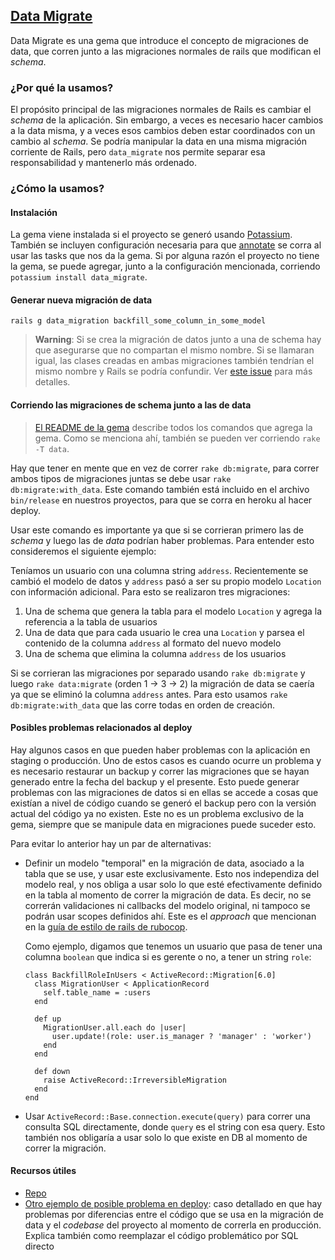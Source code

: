 ## [Data Migrate](https://github.com/ilyakatz/data-migrate)

Data Migrate es una gema que introduce el concepto de migraciones de data, que corren junto a las migraciones normales de rails que modifican el _schema_.

### ¿Por qué la usamos?

El propósito principal de las migraciones normales de Rails es cambiar el _schema_ de la aplicación. Sin embargo, a veces es necesario hacer cambios a la data misma, y a veces esos cambios deben estar coordinados con un cambio al _schema_. Se podría manipular la data en una misma migración corriente de Rails, pero `data_migrate` nos permite separar esa responsabilidad y mantenerlo más ordenado.

### ¿Cómo la usamos?

#### Instalación

La gema viene instalada si el proyecto se generó usando [Potassium](https://github.com/platanus/potassium). También se incluyen configuración necesaria para que [annotate](https://github.com/ctran/annotate_models) se corra al usar las tasks que nos da la gema. Si por alguna razón el proyecto no tiene la gema, se puede agregar, junto a la configuración mencionada, corriendo `potassium install data_migrate`.

#### Generar nueva migración de data

```
rails g data_migration backfill_some_column_in_some_model
```

> **Warning**: Si se crea la migración de datos junto a una de schema hay que asegurarse que no compartan el mismo nombre. Si se llamaran igual, las clases creadas en ambas migraciones también tendrían el mismo nombre y Rails se podría confundir. Ver [este issue](https://github.com/ilyakatz/data-migrate/issues/114) para más detalles.

#### Corriendo las migraciones de schema junto a las de data

> [El README de la gema](https://github.com/ilyakatz/data-migrate#rake-tasks) describe todos los comandos que agrega la gema. Como se menciona ahí, también se pueden ver corriendo `rake -T data`.

Hay que tener en mente que en vez de correr `rake db:migrate`, para correr ambos tipos de migraciones juntas se debe usar `rake db:migrate:with_data`. Este comando también está incluido en el archivo `bin/release` en nuestros proyectos, para que se corra en heroku al hacer deploy.

Usar este comando es importante ya que si se corrieran primero las de _schema_ y luego las de _data_ podrían haber problemas. Para entender esto consideremos el siguiente ejemplo:

Teníamos un usuario con una columna string `address`. Recientemente se cambió el modelo de datos y `address` pasó a ser su propio modelo `Location` con información adicional. Para esto se realizaron tres migraciones:

1. Una de schema que genera la tabla para el modelo `Location` y agrega la referencia a la tabla de usuarios
2. Una de data que para cada usuario le crea una `Location` y parsea el contenido de la columna `address` al formato del nuevo modelo
3. Una de schema que elimina la columna `address` de los usuarios

Si se corrieran las migraciones por separado usando `rake db:migrate` y luego `rake data:migrate` (orden 1 -> 3 -> 2) la migración de data se caería ya que se eliminó la columna `address` antes. Para esto usamos `rake db:migrate:with_data` que las corre todas en orden de creación.

#### Posibles problemas relacionados al deploy

Hay algunos casos en que pueden haber problemas con la aplicación en staging o producción. Uno de estos casos es cuando ocurre un problema y es necesario restaurar un backup y correr las migraciones que se hayan generado entre la fecha del backup y el presente. Esto puede generar problemas con las migraciones de datos si en ellas se accede a cosas que existían a nivel de código cuando se generó el backup pero con la versión actual del código ya no existen. Este no es un problema exclusivo de la gema, siempre que se manipule data en migraciones puede suceder esto. 

Para evitar lo anterior hay un par de alternativas:

- Definir un modelo "temporal" en la migración de data, asociado a la tabla que se use, y usar este exclusivamente. Esto nos independiza del modelo real, y nos obliga a usar solo lo que esté efectivamente definido en la tabla al momento de correr la migración de data. Es decir, no se correrán validaciones ni callbacks del modelo original, ni tampoco se podrán usar scopes definidos ahí. Este es el _approach_ que mencionan en la [guía de estilo de rails de rubocop](https://github.com/rubocop-hq/rails-style-guide#define-model-class-migrations).

  Como ejemplo, digamos que tenemos un usuario que pasa de tener una columna `boolean` que indica si es gerente o no, a tener un string `role`:

  ```
  class BackfillRoleInUsers < ActiveRecord::Migration[6.0]
    class MigrationUser < ApplicationRecord
      self.table_name = :users
    end
  
    def up
      MigrationUser.all.each do |user|
        user.update!(role: user.is_manager ? 'manager' : 'worker')
      end
    end
  
    def down
      raise ActiveRecord::IrreversibleMigration
    end
  end
  ```
- Usar `ActiveRecord::Base.connection.execute(query)` para correr una consulta SQL directamente, donde `query` es el string con esa query. Esto también nos obligaría a usar solo lo que existe en DB al momento de correr la migración.

#### Recursos útiles
- [Repo](https://github.com/ilyakatz/data-migrate)
- [Otro ejemplo de posible problema en deploy](https://medium.com/@jeffcoh23/why-you-should-avoid-activerecord-when-using-ruby-on-rails-data-migrate-gem-2651739395d9): caso detallado en que hay problemas por diferencias entre el código que se usa en la migración de data y el _codebase_ del proyecto al momento de correrla en producción. Explica también como reemplazar el código problemático por SQL directo

